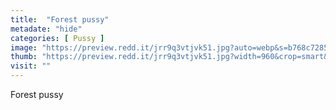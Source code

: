 ```yaml
---
title:  "Forest pussy"
metadate: "hide"
categories: [ Pussy ]
image: "https://preview.redd.it/jrr9q3vtjvk51.jpg?auto=webp&s=b768c72850abf74cb2d371551dabbbce5a723ab3"
thumb: "https://preview.redd.it/jrr9q3vtjvk51.jpg?width=960&crop=smart&auto=webp&s=f84d0adbfa138be9395cb1ffd5adb8d6cf94184b"
visit: ""
---
```

Forest pussy
